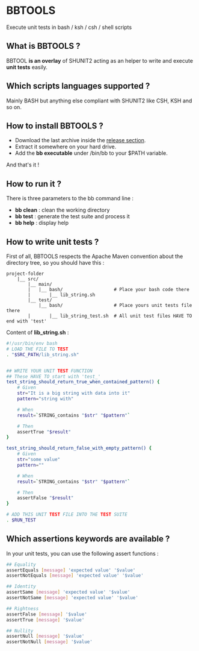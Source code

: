 # BBTOOLS
Execute unit tests in bash / ksh / csh / shell scripts


## What is BBTOOLS ?
BBTOOL **is an overlay** of SHUNIT2 acting as an helper to write and execute **unit tests** easily.


## Which scripts languages supported ?
Mainly BASH but anything else compliant with SHUNIT2 like CSH, KSH and so on.


## How to install BBTOOLS ?
* Download the last archive inside the [release section]().
* Extract it somewhere on your hard drive.
* Add the **bb executable** under <BBTOOLS EXTRACT DIR>/bin/bb to your $PATH variable.

And that's it !


## How to run it ?
There is three parameters to the bb command line :
- **bb clean** : clean the working directory
- **bb test** : generate the test suite and process it
- **bb help** : display help


## How to write unit tests ?
First of all, BBTOOLS respects the Apache Maven convention about the directory tree, so you should have this :
```
project-folder
    |__ src/
        |__ main/
        |   |__ bash/                   # Place your bash code there
        |       |__ lib_string.sh
        |__ test/
            |__ bash/                   # Place yours unit tests file there
        |       |__ lib_string_test.sh  # All unit test files HAVE TO end with 'test'
```

Content of **lib_string.sh** :
```bash
#!/usr/bin/env bash
# LOAD THE FILE TO TEST
. "$SRC_PATH/lib_string.sh"


## WRITE YOUR UNIT TEST FUNCTION
## These HAVE TO start with 'test_'
test_string_should_return_true_when_contained_pattern() {
    # Given
    str="It is a big string with data into it"
    pattern="string with"

    # When
    result=`STRING_contains "$str" "$pattern"`

    # Then
    assertTrue "$result"
}

test_string_should_return_false_with_empty_pattern() {
    # Given
    str="some value"
    pattern=""

    # When
    result=`STRING_contains "$str" "$pattern"`

    # Then
    assertFalse "$result"
}

# ADD THIS UNIT TEST FILE INTO THE TEST SUITE
. $RUN_TEST
```


## Which assertions keywords are available ?
In your unit tests, you can use the following assert functions :

```bash
## Equality
assertEquals [message] 'expected value' '$value'
assertNotEquals [message] 'expected value' '$value'

## Identity
assertSame [message] 'expected value' '$value'
assertNotSame [message] 'expected value' '$value'

## Rightness
assertFalse [message] '$value'
assertTrue [message] '$value'

## Nullity
assertNull [message] '$value'
assertNotNull [message] '$value'
```